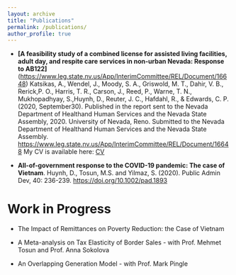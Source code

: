 ```yaml
---
layout: archive
title: "Publications"
permalink: /publications/
author_profile: true
---
```

* **[A feasibility study of a combined license for assisted living facilities, adult day, and respite care services in non-urban Nevada: Response to AB122]** (https://www.leg.state.nv.us/App/InterimCommittee/REL/Document/16648)
Katsikas, A., Wendel, J., Moody, S. A., Griswold, M. T., Dahir, V. B., Rerick,P. O., Harris, T. R., Carson, J., Reed, P., Warne, T. N., Mukhopadhyay, S.,Huynh, D., Reuter, J. C., Hafdahl, R., & Edwards, C. P. (2020, September30). Published in the report sent to the Nevada Department of Healthand Human Services and the Nevada State Assembly, 2020. University of Nevada, Reno. Submitted to the Nevada Department of Healthand Human Services and the Nevada State Assembly. https://www.leg.state.nv.us/App/InterimCommittee/REL/Document/16648
My CV is available here: [CV](https://github.com/huynhdattien/huynhdattien.github.io/files/7402234/Huynh_CV.pdf)

* **All-of-government response to the COVID-19 pandemic: The case of Vietnam**. 
Huynh, D., Tosun, M.S. and Yilmaz, S. (2020). Public Admin Dev, 40: 236-239. https://doi.org/10.1002/pad.1893


Work in Progress
======
* The Impact of Remittances on Poverty Reduction: the Case of Vietnam

* A Meta-analysis on Tax Elasticity of Border Sales - with Prof. Mehmet Tosun and Prof. Anna Sokolova

* An Overlapping Generation Model - with Prof. Mark Pingle
